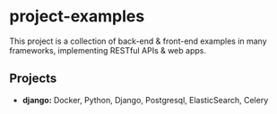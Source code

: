 # project-examples
This project is a collection of back-end &amp; front-end examples in many frameworks, implementing RESTful APIs &amp; web apps.

## Projects
- **django:** Docker, Python, Django, Postgresql, ElasticSearch, Celery